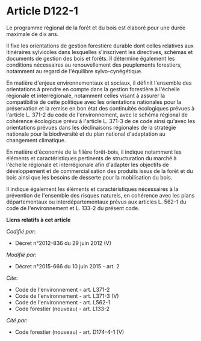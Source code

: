 # Article D122-1

Le programme régional de la forêt et du bois est élaboré pour une durée maximale de dix ans. 

Il fixe les orientations de gestion forestière durable dont celles relatives aux itinéraires sylvicoles dans lesquelles
s'inscrivent les directives, schémas et documents de gestion des bois et forêts. Il détermine également les conditions
nécessaires au renouvellement des peuplements forestiers, notamment au regard de l'équilibre sylvo-cynégétique. 

En matière d'enjeux environnementaux et sociaux, il définit l'ensemble des orientations à prendre en compte dans la gestion
forestière à l'échelle régionale et interrégionale, notamment celles visant à assurer la compatibilité de cette politique
avec les orientations nationales pour la préservation et la remise en bon état des continuités écologiques prévues à
l'article L. 371-2 du code de l'environnement, avec le schéma régional de cohérence écologique prévu à l'article L. 371-3 de
ce code ainsi qu'avec les orientations prévues dans les déclinaisons régionales de la stratégie nationale pour la
biodiversité et du plan national d'adaptation au changement climatique. 

En matière d'économie de la filière forêt-bois, il indique notamment les éléments et caractéristiques pertinents de
structuration du marché à l'échelle régionale et interrégionale afin d'adapter les objectifs de développement et de
commercialisation des produits issus de la forêt et du bois ainsi que les besoins de desserte pour la mobilisation du bois. 

Il indique également les éléments et caractéristiques nécessaires à la prévention de l'ensemble des risques naturels, en
cohérence avec les plans départementaux ou interdépartementaux prévus aux articles L. 562-1 du code de l'environnement et L.
133-2 du présent code.

**Liens relatifs à cet article**

_Codifié par_:

  - Décret n°2012-836 du 29 juin 2012 (V)

_Modifié par_:

  - Décret n°2015-666 du 10 juin 2015 - art. 2

_Cite_:

  - Code de l'environnement - art. L371-2
  - Code de l'environnement - art. L371-3 (V)
  - Code de l'environnement - art. L562-1
  - Code forestier (nouveau) - art. L133-2

_Cité par_:

  - Code forestier (nouveau) - art. D174-4-1 (V)

